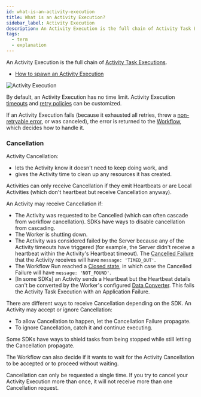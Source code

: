 ```yaml
---
id: what-is-an-activity-execution
title: What is an Activity Execution?
sidebar_label: Activity Execution
description: An Activity Execution is the full chain of Activity Task Executions.
tags:
  - term
  - explanation
---
```


An Activity Execution is the full chain of [Activity Task Executions](/concepts/what-is-an-activity-task-execution).

- [How to spawn an Activity Execution](/application-development/foundations#activity-execution)

![Activity Execution](/diagrams/activity-execution.svg)

By default, an Activity Execution has no time limit.
Activity Execution [timeouts](/application-development/features#activity-timeouts) and [retry policies](/concepts/what-is-a-retry-policy) can be customized.

If an Activity Execution fails (because it exhausted all retries, threw a [non-retryable error](/concepts/what-is-a-retry-policy#non-retryable-errors), or was canceled), the error is returned to the [Workflow](/workflows), which decides how to handle it.

### Cancellation

Activity Cancellation:

- lets the Activity know it doesn't need to keep doing work, and
- gives the Activity time to clean up any resources it has created.

Activities can only receive Cancellation if they emit Heartbeats or are Local Activities (which don't heartbeat but receive Cancellation anyway).

An Activity may receive Cancellation if:

- The Activity was requested to be Cancelled (which can often cascade from workflow cancellation). SDKs have ways to disable cancellation from cascading.
- The Worker is shutting down.
- The Activity was considered failed by the Server because any of the Activity timeouts have triggered (for example, the Server didn't receive a heartbeat within the Activity's Heartbeat timeout). The [Cancelled Failure](/concepts/what-is-a-failure#cancelled-failure) that the Activity receives will have `message: 'TIMED_OUT'`.
- The Workflow Run reached a [Closed state](/workflows#status), in which case the Cancelled Failure will have `message: 'NOT_FOUND'`.
- [In some SDKs] an Activity sends a Heartbeat but the Heartbeat details can't be converted by the Worker's configured [Data Converter](/concepts/what-is-a-data-converter). This fails the Activity Task Execution with an Application Failure.

There are different ways to receive Cancellation depending on the SDK. <!-- TODO link to dev guide -->
An Activity may accept or ignore Cancellation:

- To allow Cancellation to happen, let the Cancellation Failure propagate.
- To ignore Cancellation, catch it and continue executing.

Some SDKs have ways to shield tasks from being stopped while still letting the Cancellation propagate.

The Workflow can also decide if it wants to wait for the Activity Cancellation to be accepted or to proceed without waiting.

Cancellation can only be requested a single time.
If you try to cancel your Activity Execution more than once, it will not receive more than one Cancellation request.
